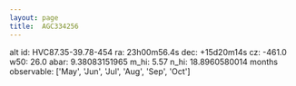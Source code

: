 ```yaml
---
layout: page
title:  AGC334256
--- 
```

alt id: HVC87.35-39.78-454
ra: 23h00m56.4s
dec: +15d20m14s
cz: -461.0
w50: 26.0
abar: 9.38083151965
m_hi: 5.57
n_hi: 18.8960580014
months observable: ['May', 'Jun', 'Jul', 'Aug', 'Sep', 'Oct']
